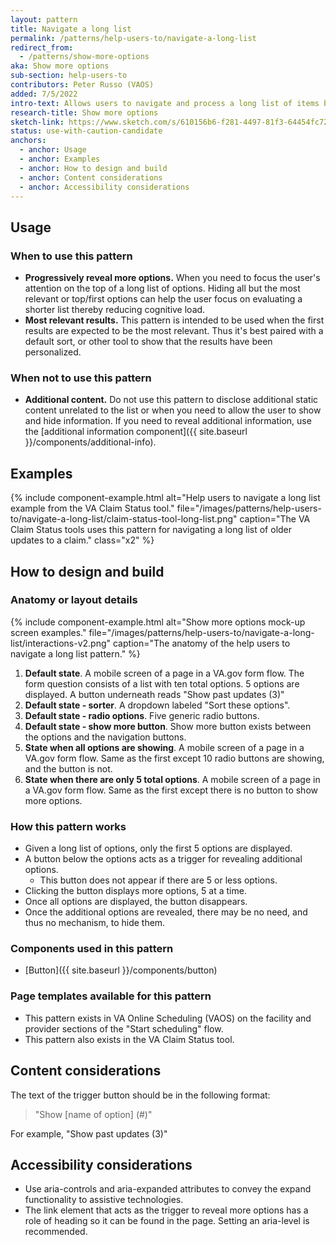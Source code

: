 ```yaml
---
layout: pattern
title: Navigate a long list
permalink: /patterns/help-users-to/navigate-a-long-list
redirect_from:
  - /patterns/show-more-options
aka: Show more options
sub-section: help-users-to
contributors: Peter Russo (VAOS)
added: 7/5/2022
intro-text: Allows users to navigate and process a long list of items by progressively displaying additional items as needed.
research-title: Show more options
sketch-link: https://www.sketch.com/s/610156b6-f281-4497-81f3-64454fc72156/p/AC70760E-54B7-41E1-982A-26E3B29049DF
status: use-with-caution-candidate
anchors:
  - anchor: Usage
  - anchor: Examples
  - anchor: How to design and build
  - anchor: Content considerations
  - anchor: Accessibility considerations
---
```


## Usage

### When to use this pattern

* **Progressively reveal more options.** When you need to focus the user's attention on the top of a long list of options. Hiding all but the most relevant or top/first options can help the user focus on evaluating a shorter list thereby reducing cognitive load.
* **Most relevant results.** This pattern is intended to be used when the first results are expected to be the most relevant. Thus it's best paired with a default sort, or other tool to show that the results have been personalized.

### When not to use this pattern

* **Additional content.** Do not use this pattern to disclose additional static content unrelated to the list or when you need to allow the user to show and hide information. If you need to reveal additional information, use the [additional information component]({{ site.baseurl }}/components/additional-info).

## Examples

{% include component-example.html alt="Help users to navigate a long list example from the VA Claim Status tool." file="/images/patterns/help-users-to/navigate-a-long-list/claim-status-tool-long-list.png" caption="The VA Claim Status tools uses this pattern for navigating a long list of older updates to a claim." class="x2" %}

## How to design and build 

### Anatomy or layout details

{% include component-example.html alt="Show more options mock-up screen examples." file="/images/patterns/help-users-to/navigate-a-long-list/interactions-v2.png" caption="The anatomy of the help users to navigate a long list pattern." %}

1. **Default state**. A mobile screen of a page in a VA.gov form flow. The form question consists of a list with ten total options. 5 options are displayed. A button underneath reads "Show past updates (3)"
2. **Default state - sorter**. A dropdown labeled "Sort these options".
3. **Default state - radio options**. Five generic radio buttons.
4. **Default state - show more button**. Show more button exists between the options and the navigation buttons.
5. **State when all options are showing**. A mobile screen of a page in a VA.gov form flow. Same as the first except 10 radio buttons are showing, and the button is not.
6.  **State when there are only 5 total options**. A mobile screen of a page in a VA.gov form flow. Same as the first except there is no button to show more options.

### How this pattern works

* Given a long list of options, only the first 5 options are displayed. 
* A button below the options acts as a trigger for revealing additional options.
  * This button does not appear if there are 5 or less options.
* Clicking the button displays more options, 5 at a time.
* Once all options are displayed, the button disappears.
* Once the additional options are revealed, there may be no need, and thus no mechanism, to hide them.

### Components used in this pattern

* [Button]({{ site.baseurl }}/components/button)

### Page templates available for this pattern

* This pattern exists in VA Online Scheduling (VAOS) on the facility and provider sections of the "Start scheduling" flow.
* This pattern also exists in the VA Claim Status tool.

## Content considerations

The text of the trigger button should be in the following format:

> "Show [name of option] (#)" 

For example, "Show past updates (3)"

## Accessibility considerations

* Use aria-controls and aria-expanded attributes to convey the expand functionality to assistive technologies.
* The link element that acts as the trigger to reveal more options has a role of heading so it can be found in the page. Setting an aria-level is recommended.